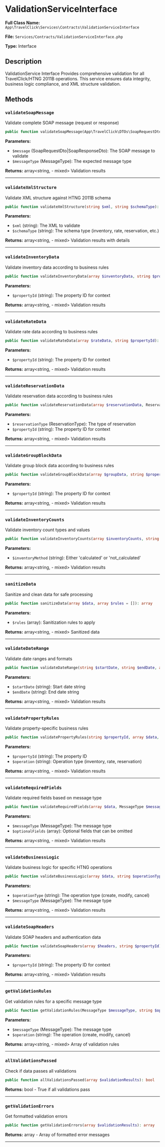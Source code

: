 # ValidationServiceInterface

**Full Class Name:** `App\TravelClick\Services\Contracts\ValidationServiceInterface`

**File:** `Services/Contracts/ValidationServiceInterface.php`

**Type:** Interface

## Description

ValidationService Interface
Provides comprehensive validation for all TravelClick/HTNG 2011B operations.
This service ensures data integrity, business logic compliance, and XML structure validation.

## Methods

### `validateSoapMessage`

Validate complete SOAP message (request or response)

```php
public function validateSoapMessage(App\TravelClick\DTOs\SoapRequestDto|App\TravelClick\DTOs\SoapResponseDto $message, MessageType $messageType): array
```

**Parameters:**

- `$message` (SoapRequestDto|SoapResponseDto): The SOAP message to validate
- `$messageType` (MessageType): The expected message type

**Returns:** array<string, - mixed> Validation results

---

### `validateXmlStructure`

Validate XML structure against HTNG 2011B schema

```php
public function validateXmlStructure(string $xml, string $schemaType): array
```

**Parameters:**

- `$xml` (string): The XML to validate
- `$schemaType` (string): The schema type (inventory, rate, reservation, etc.)

**Returns:** array<string, - mixed> Validation results with details

---

### `validateInventoryData`

Validate inventory data according to business rules

```php
public function validateInventoryData(array $inventoryData, string $propertyId): array
```

**Parameters:**

- `$propertyId` (string): The property ID for context

**Returns:** array<string, - mixed> Validation results

---

### `validateRateData`

Validate rate data according to business rules

```php
public function validateRateData(array $rateData, string $propertyId): array
```

**Parameters:**

- `$propertyId` (string): The property ID for context

**Returns:** array<string, - mixed> Validation results

---

### `validateReservationData`

Validate reservation data according to business rules

```php
public function validateReservationData(array $reservationData, ReservationType $reservationType, string $propertyId): array
```

**Parameters:**

- `$reservationType` (ReservationType): The type of reservation
- `$propertyId` (string): The property ID for context

**Returns:** array<string, - mixed> Validation results

---

### `validateGroupBlockData`

Validate group block data according to business rules

```php
public function validateGroupBlockData(array $groupData, string $propertyId): array
```

**Parameters:**

- `$propertyId` (string): The property ID for context

**Returns:** array<string, - mixed> Validation results

---

### `validateInventoryCounts`

Validate inventory count types and values

```php
public function validateInventoryCounts(array $inventoryCounts, string $inventoryMethod): array
```

**Parameters:**

- `$inventoryMethod` (string): Either 'calculated' or 'not_calculated'

**Returns:** array<string, - mixed> Validation results

---

### `sanitizeData`

Sanitize and clean data for safe processing

```php
public function sanitizeData(array $data, array $rules = []): array
```

**Parameters:**

- `$rules` (array<string>): Sanitization rules to apply

**Returns:** array<string, - mixed> Sanitized data

---

### `validateDateRange`

Validate date ranges and formats

```php
public function validateDateRange(string $startDate, string $endDate, array $constraints = []): array
```

**Parameters:**

- `$startDate` (string): Start date string
- `$endDate` (string): End date string

**Returns:** array<string, - mixed> Validation results

---

### `validatePropertyRules`

Validate property-specific business rules

```php
public function validatePropertyRules(string $propertyId, array $data, string $operation): array
```

**Parameters:**

- `$propertyId` (string): The property ID
- `$operation` (string): Operation type (inventory, rate, reservation)

**Returns:** array<string, - mixed> Validation results

---

### `validateRequiredFields`

Validate required fields based on message type

```php
public function validateRequiredFields(array $data, MessageType $messageType, array $optionalFields = []): array
```

**Parameters:**

- `$messageType` (MessageType): The message type
- `$optionalFields` (array<string>): Optional fields that can be omitted

**Returns:** array<string, - mixed> Validation results

---

### `validateBusinessLogic`

Validate business logic for specific HTNG operations

```php
public function validateBusinessLogic(array $data, string $operationType, MessageType $messageType): array
```

**Parameters:**

- `$operationType` (string): The operation type (create, modify, cancel)
- `$messageType` (MessageType): The message type

**Returns:** array<string, - mixed> Validation results

---

### `validateSoapHeaders`

Validate SOAP headers and authentication data

```php
public function validateSoapHeaders(array $headers, string $propertyId): array
```

**Parameters:**

- `$propertyId` (string): The property ID for context

**Returns:** array<string, - mixed> Validation results

---

### `getValidationRules`

Get validation rules for a specific message type

```php
public function getValidationRules(MessageType $messageType, string $operation = 'create'): array
```

**Parameters:**

- `$messageType` (MessageType): The message type
- `$operation` (string): The operation (create, modify, cancel)

**Returns:** array<string, - mixed> Array of validation rules

---

### `allValidationsPassed`

Check if data passes all validations

```php
public function allValidationsPassed(array $validationResults): bool
```

**Returns:** bool - True if all validations pass

---

### `getValidationErrors`

Get formatted validation errors

```php
public function getValidationErrors(array $validationResults): array
```

**Returns:** array<string> - Array of formatted error messages

---

